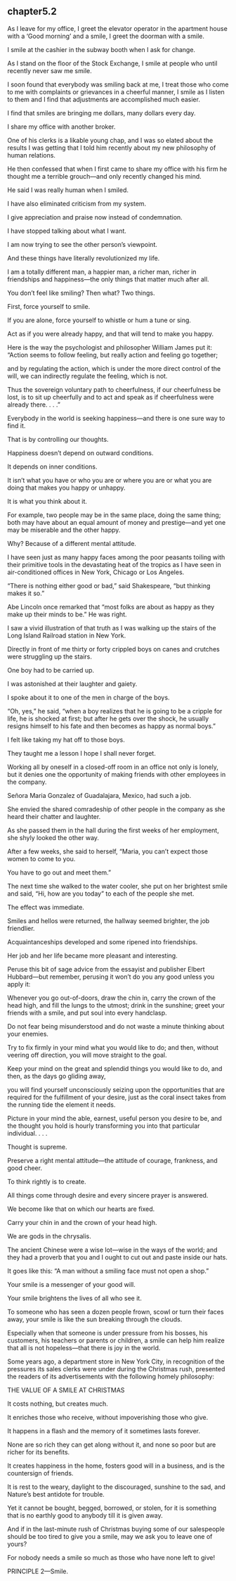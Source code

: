 
chapter5.2
---
As I leave for my office, I greet the elevator operator in the apartment house with a ‘Good morning’ and a smile, I greet the doorman with a smile.

I smile at the cashier in the subway booth when I ask for change.

As I stand on the floor of the Stock Exchange, I smile at people who until recently never saw me smile.

I soon found that everybody was smiling back at me, I treat those who come to me with complaints or grievances in a cheerful manner, I smile as I listen to them and I find that adjustments are accomplished much easier.

I find that smiles are bringing me dollars, many dollars every day.

I share my office with another broker.

One of his clerks is a likable young chap, and I was so elated about the results I was getting that I told him recently about my new philosophy of human relations.

He then confessed that when I first came to share my office with his firm he thought me a terrible grouch—and only recently changed his mind.

He said I was really human when I smiled.

I have also eliminated criticism from my system.

I give appreciation and praise now instead of condemnation.

I have stopped talking about what I want.

I am now trying to see the other person’s viewpoint.

And these things have literally revolutionized my life.

I am a totally different man, a happier man, a richer man, richer in friendships and happiness—the only things that matter much after all.

You don’t feel like smiling? Then what? Two things.

First, force yourself to smile.

If you are alone, force yourself to whistle or hum a tune or sing.

Act as if you were already happy, and that will tend to make you happy.

Here is the way the psychologist and philosopher William James put it: “Action seems to follow feeling, but really action and feeling go together;

and by regulating the action, which is under the more direct control of the will, we can indirectly regulate the feeling, which is not.

Thus the sovereign voluntary path to cheerfulness, if our cheerfulness be lost, is to sit up cheerfully and to act and speak as if cheerfulness were already there. . . .”

Everybody in the world is seeking happiness—and there is one sure way to find it.

That is by controlling our thoughts.

Happiness doesn’t depend on outward conditions.

It depends on inner conditions.

It isn’t what you have or who you are or where you are or what you are doing that makes you happy or unhappy.

It is what you think about it.

For example, two people may be in the same place, doing the same thing; both may have about an equal amount of money and prestige—and yet one may be miserable and the other happy.

Why? Because of a different mental attitude.

I have seen just as many happy faces among the poor peasants toiling with their primitive tools in the devastating heat of the tropics as I have seen in air-conditioned offices in New York, Chicago or Los Angeles.

“There is nothing either good or bad,” said Shakespeare, “but thinking makes it so.”

Abe Lincoln once remarked that “most folks are about as happy as they make up their minds to be.” He was right.

I saw a vivid illustration of that truth as I was walking up the stairs of the Long Island Railroad station in New York.

Directly in front of me thirty or forty crippled boys on canes and crutches were struggling up the stairs.

One boy had to be carried up.

I was astonished at their laughter and gaiety.

I spoke about it to one of the men in charge of the boys.

“Oh, yes,” he said, “when a boy realizes that he is going to be a cripple for life, he is shocked at first; but after he gets over the shock, he usually resigns himself to his fate and then becomes as happy as normal boys.”

I felt like taking my hat off to those boys.

They taught me a lesson I hope I shall never forget.

Working all by oneself in a closed-off room in an office not only is lonely, but it denies one the opportunity of making friends with other employees in the company.

Señora Maria Gonzalez of Guadalajara, Mexico, had such a job.

She envied the shared comradeship of other people in the company as she heard their chatter and laughter.

As she passed them in the hall during the first weeks of her employment, she shyly looked the other way.

After a few weeks, she said to herself, “Maria, you can’t expect those women to come to you.

You have to go out and meet them.”

The next time she walked to the water cooler, she put on her brightest smile and said, “Hi, how are you today” to each of the people she met.

The effect was immediate.

Smiles and hellos were returned, the hallway seemed brighter, the job friendlier.

Acquaintanceships developed and some ripened into friendships.

Her job and her life became more pleasant and interesting.

Peruse this bit of sage advice from the essayist and publisher Elbert Hubbard—but remember, perusing it won’t do you any good unless you apply it:

Whenever you go out-of-doors, draw the chin in, carry the crown of the head high, and fill the lungs to the utmost; drink in the sunshine; greet your friends with a smile, and put soul into every handclasp.

Do not fear being misunderstood and do not waste a minute thinking about your enemies.

Try to fix firmly in your mind what you would like to do; and then, without veering off direction, you will move straight to the goal.

Keep your mind on the great and splendid things you would like to do, and then, as the days go gliding away,

you will find yourself unconsciously seizing upon the opportunities that are required for the fulfillment of your desire, just as the coral insect takes from the running tide the element it needs.

Picture in your mind the able, earnest, useful person you desire to be, and the thought you hold is hourly transforming you into that particular individual. . . .

Thought is supreme.

Preserve a right mental attitude—the attitude of courage, frankness, and good cheer.

To think rightly is to create.

All things come through desire and every sincere prayer is answered.

We become like that on which our hearts are fixed.

Carry your chin in and the crown of your head high.

We are gods in the chrysalis.

The ancient Chinese were a wise lot—wise in the ways of the world; and they had a proverb that you and I ought to cut out and paste inside our hats.

It goes like this: “A man without a smiling face must not open a shop.”

Your smile is a messenger of your good will.

Your smile brightens the lives of all who see it.

To someone who has seen a dozen people frown, scowl or turn their faces away, your smile is like the sun breaking through the clouds.

Especially when that someone is under pressure from his bosses, his customers, his teachers or parents or children, a smile can help him realize that all is not hopeless—that there is joy in the world.

Some years ago, a department store in New York City, in recognition of the pressures its sales clerks were under during the Christmas rush, presented the readers of its advertisements with the following homely philosophy:

THE VALUE OF A SMILE AT CHRISTMAS

It costs nothing, but creates much.

It enriches those who receive, without impoverishing those who give.

It happens in a flash and the memory of it sometimes lasts forever.

None are so rich they can get along without it, and none so poor but are richer for its benefits.

It creates happiness in the home, fosters good will in a business, and is the countersign of friends.

It is rest to the weary, daylight to the discouraged, sunshine to the sad, and Nature’s best antidote for trouble.

Yet it cannot be bought, begged, borrowed, or stolen, for it is something that is no earthly good to anybody till it is given away.

And if in the last-minute rush of Christmas buying some of our salespeople should be too tired to give you a smile, may we ask you to leave one of yours?

For nobody needs a smile so much as those who have none left to give!

PRINCIPLE 2—Smile.